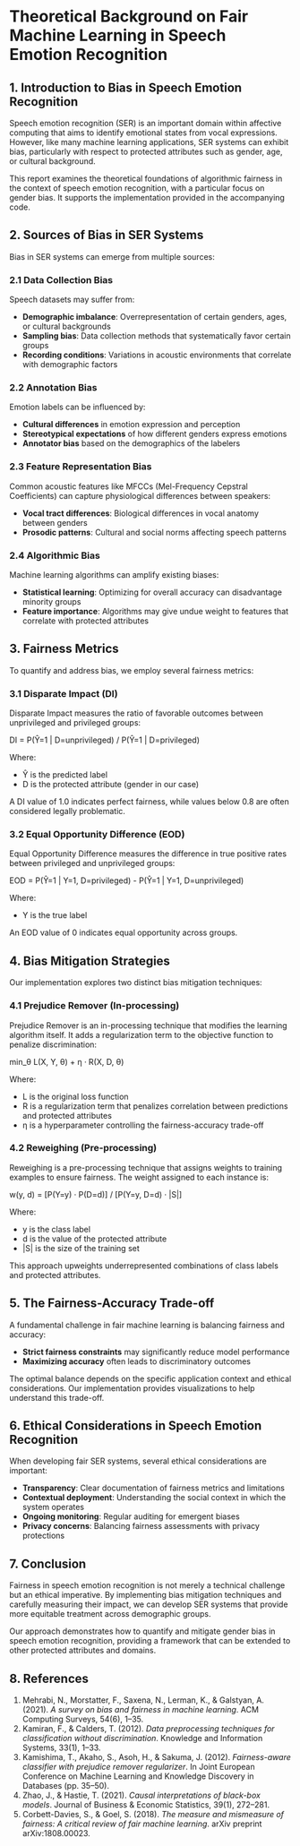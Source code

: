 # Theoretical Background on Fair Machine Learning in Speech Emotion Recognition

## 1. Introduction to Bias in Speech Emotion Recognition

Speech emotion recognition (SER) is an important domain within affective computing that aims to identify emotional states from vocal expressions. However, like many machine learning applications, SER systems can exhibit bias, particularly with respect to protected attributes such as gender, age, or cultural background.

This report examines the theoretical foundations of algorithmic fairness in the context of speech emotion recognition, with a particular focus on gender bias. It supports the implementation provided in the accompanying code.

## 2. Sources of Bias in SER Systems

Bias in SER systems can emerge from multiple sources:

### 2.1 Data Collection Bias

Speech datasets may suffer from:

- **Demographic imbalance**: Overrepresentation of certain genders, ages, or cultural backgrounds  
- **Sampling bias**: Data collection methods that systematically favor certain groups  
- **Recording conditions**: Variations in acoustic environments that correlate with demographic factors  

### 2.2 Annotation Bias

Emotion labels can be influenced by:

- **Cultural differences** in emotion expression and perception  
- **Stereotypical expectations** of how different genders express emotions  
- **Annotator bias** based on the demographics of the labelers  

### 2.3 Feature Representation Bias

Common acoustic features like MFCCs (Mel-Frequency Cepstral Coefficients) can capture physiological differences between speakers:

- **Vocal tract differences**: Biological differences in vocal anatomy between genders  
- **Prosodic patterns**: Cultural and social norms affecting speech patterns  

### 2.4 Algorithmic Bias

Machine learning algorithms can amplify existing biases:

- **Statistical learning**: Optimizing for overall accuracy can disadvantage minority groups  
- **Feature importance**: Algorithms may give undue weight to features that correlate with protected attributes  

## 3. Fairness Metrics

To quantify and address bias, we employ several fairness metrics:

### 3.1 Disparate Impact (DI)

Disparate Impact measures the ratio of favorable outcomes between unprivileged and privileged groups:

DI = P(Ŷ=1 | D=unprivileged) / P(Ŷ=1 | D=privileged)

Where:

- Ŷ is the predicted label  
- D is the protected attribute (gender in our case)  

A DI value of 1.0 indicates perfect fairness, while values below 0.8 are often considered legally problematic.

### 3.2 Equal Opportunity Difference (EOD)

Equal Opportunity Difference measures the difference in true positive rates between privileged and unprivileged groups:

EOD = P(Ŷ=1 | Y=1, D=privileged) - P(Ŷ=1 | Y=1, D=unprivileged)

Where:

- Y is the true label  

An EOD value of 0 indicates equal opportunity across groups.

## 4. Bias Mitigation Strategies

Our implementation explores two distinct bias mitigation techniques:

### 4.1 Prejudice Remover (In-processing)

Prejudice Remover is an in-processing technique that modifies the learning algorithm itself. It adds a regularization term to the objective function to penalize discrimination:

min_θ L(X, Y, θ) + η · R(X, D, θ)

Where:

- L is the original loss function  
- R is a regularization term that penalizes correlation between predictions and protected attributes  
- η is a hyperparameter controlling the fairness-accuracy trade-off  

### 4.2 Reweighing (Pre-processing)

Reweighing is a pre-processing technique that assigns weights to training examples to ensure fairness. The weight assigned to each instance is:

w(y, d) = [P(Y=y) · P(D=d)] / [P(Y=y, D=d) · |S|]

Where:

- y is the class label  
- d is the value of the protected attribute  
- |S| is the size of the training set  

This approach upweights underrepresented combinations of class labels and protected attributes.

## 5. The Fairness-Accuracy Trade-off

A fundamental challenge in fair machine learning is balancing fairness and accuracy:

- **Strict fairness constraints** may significantly reduce model performance  
- **Maximizing accuracy** often leads to discriminatory outcomes  

The optimal balance depends on the specific application context and ethical considerations. Our implementation provides visualizations to help understand this trade-off.

## 6. Ethical Considerations in Speech Emotion Recognition

When developing fair SER systems, several ethical considerations are important:

- **Transparency**: Clear documentation of fairness metrics and limitations  
- **Contextual deployment**: Understanding the social context in which the system operates  
- **Ongoing monitoring**: Regular auditing for emergent biases  
- **Privacy concerns**: Balancing fairness assessments with privacy protections  

## 7. Conclusion

Fairness in speech emotion recognition is not merely a technical challenge but an ethical imperative. By implementing bias mitigation techniques and carefully measuring their impact, we can develop SER systems that provide more equitable treatment across demographic groups.

Our approach demonstrates how to quantify and mitigate gender bias in speech emotion recognition, providing a framework that can be extended to other protected attributes and domains.

## 8. References

1. Mehrabi, N., Morstatter, F., Saxena, N., Lerman, K., & Galstyan, A. (2021). *A survey on bias and fairness in machine learning*. ACM Computing Surveys, 54(6), 1–35.  
2. Kamiran, F., & Calders, T. (2012). *Data preprocessing techniques for classification without discrimination*. Knowledge and Information Systems, 33(1), 1–33.  
3. Kamishima, T., Akaho, S., Asoh, H., & Sakuma, J. (2012). *Fairness-aware classifier with prejudice remover regularizer*. In Joint European Conference on Machine Learning and Knowledge Discovery in Databases (pp. 35–50).  
4. Zhao, J., & Hastie, T. (2021). *Causal interpretations of black-box models*. Journal of Business & Economic Statistics, 39(1), 272–281.  
5. Corbett-Davies, S., & Goel, S. (2018). *The measure and mismeasure of fairness: A critical review of fair machine learning*. arXiv preprint arXiv:1808.00023.  


